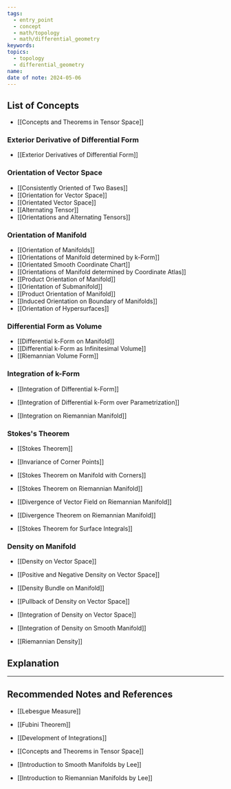 ```yaml
---
tags:
  - entry_point
  - concept
  - math/topology
  - math/differential_geometry
keywords: 
topics:
  - topology
  - differential_geometry
name: 
date of note: 2024-05-06
---
```


##  List of Concepts

- [[Concepts and Theorems in Tensor Space]]

### Exterior Derivative of Differential Form

- [[Exterior Derivatives of Differential Form]]

### Orientation of Vector Space

- [[Consistently Oriented of Two Bases]]
- [[Orientation for Vector Space]]
- [[Orientated Vector Space]]
- [[Alternating Tensor]]
- [[Orientations and Alternating Tensors]]

### Orientation of Manifold

- [[Orientation of Manifolds]]
- [[Orientations of Manifold determined by k-Form]]
- [[Orientated Smooth Coordinate Chart]]
- [[Orientations of Manifold determined by Coordinate Atlas]]
- [[Product Orientation of Manifold]]
- [[Orientation of Submanifold]]
- [[Product Orientation of Manifold]]
- [[Induced Orientation on Boundary of Manifolds]]
- [[Orientation of Hypersurfaces]]

### Differential Form as Volume

- [[Differential k-Form on Manifold]]
- [[Differential k-Form as Infinitesimal Volume]]
- [[Riemannian Volume Form]]

### Integration of k-Form

- [[Integration of Differential k-Form]]
- [[Integration of Differential k-Form over Parametrization]]

- [[Integration on Riemannian Manifold]]

### Stokes's Theorem

- [[Stokes Theorem]]
- [[Invariance of Corner Points]]
- [[Stokes Theorem on Manifold with Corners]]


- [[Stokes Theorem on Riemannian Manifold]]
- [[Divergence of Vector Field on Riemannian Manifold]]
- [[Divergence Theorem on Riemannian Manifold]]

- [[Stokes Theorem for Surface Integrals]]

### Density on Manifold

- [[Density on Vector Space]]
- [[Positive and Negative Density on Vector Space]]
- [[Density Bundle on Manifold]]
- [[Pullback of Density on Vector Space]]
- [[Integration of Density on Vector Space]]
- [[Integration of Density on Smooth Manifold]]

- [[Riemannian Density]]


## Explanation





-----------
##  Recommended Notes and References


- [[Lebesgue Measure]]
- [[Fubini Theorem]]

- [[Development of Integrations]]
- [[Concepts and Theorems in Tensor Space]]

- [[Introduction to Smooth Manifolds by Lee]]
- [[Introduction to Riemannian Manifolds by Lee]]

